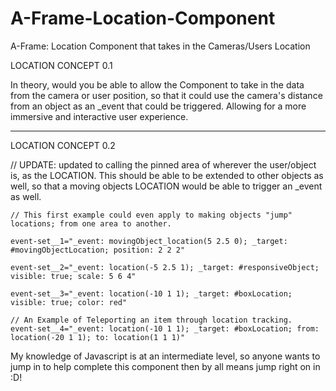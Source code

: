 # A-Frame-Location-Component
A-Frame: Location Component that takes in the Cameras/Users Location

LOCATION CONCEPT 0.1

In theory, would you be able to allow the Component to take in the data from the camera or user position, so that it could use the camera's distance from an object as an _event that could be triggered. Allowing for a more immersive and interactive user experience.

--------------------------------------------------------------------------------------

LOCATION CONCEPT 0.2 

  // UPDATE: updated to calling the pinned area of wherever the user/object is, as the LOCATION. This should be able to be extended to other objects as well, so that a moving objects LOCATION would be able to trigger an _event as well.

	// This first example could even apply to making objects "jump" locations; from one area to another.
	
	event-set__1="_event: movingObject_location(5 2.5 0); _target: #movingObjectLocation; position: 2 2 2"

	event-set__2="_event: location(-5 2.5 1); _target: #responsiveObject; visible: true; scale: 5 6 4"

	event-set__3="_event: location(-10 1 1); _target: #boxLocation; visible: true; color: red"
	
	// An Example of Teleporting an item through location tracking.
	event-set__4="_event: location(-10 1 1); _target: #boxLocation; from: location(-20 1 1); to: location(1 1 1)"


My knowledge of Javascript is at an intermediate level, so anyone wants to jump in to help complete this component then by all means jump right on in :D!
